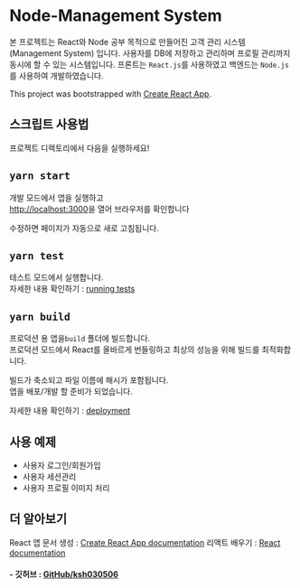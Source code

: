 # Node-Management System
본 프로젝트는 React와 Node 공부 목적으로 만들어진 고객 관리 시스템 (Management System) 입니다.
사용자를 DB에 저장하고 관리하며 프로필 관리까지 동시에 할 수 있는 시스템입니다.
프론트는 ```React.js```를 사용하였고 백엔드는 ```Node.js```를 사용하여 개발하였습니다.

This project was bootstrapped with [Create React App](https://github.com/facebook/create-react-app).

## 스크립트 사용법

프로젝트 디렉토리에서 다음을 실행하세요!

## `yarn start`

개발 모드에서 앱을 실행하고<br />
[http://localhost:3000](http://localhost:3000)을 열어 브라우저를 확인합니다

수정하면 페이지가 자동으로 새로 고침됩니다.<br />

## `yarn test`

테스트 모드에서 실행합니다.<br />
자세한 내용 확인하기 : [running tests](https://facebook.github.io/create-react-app/docs/running-tests)

## `yarn build`

프로덕션 용 앱을`build` 폴더에 빌드합니다.<br />
프로덕션 모드에서 React를 올바르게 번들링하고 최상의 성능을 위해 빌드를 최적화합니다.

빌드가 축소되고 파일 이름에 해시가 포함됩니다.<br />
앱을 배포/개발 할 준비가 되었습니다.

자세한 내용 확인하기 : [deployment](https://facebook.github.io/create-react-app/docs/deployment)

## 사용 예제
* 사용자 로그인/회원가입
* 사용자 세션관리
* 사용자 프로필 이미지 처리


## 더 알아보기

React 앱 문서 생성 : [Create React App documentation](https://facebook.github.io/create-react-app/docs/getting-started)
리액트 배우기 : [React documentation](https://reactjs.org/)<br/>


#### - 깃허브 : [GitHub/ksh030506](https://github.com/ksh030506)
